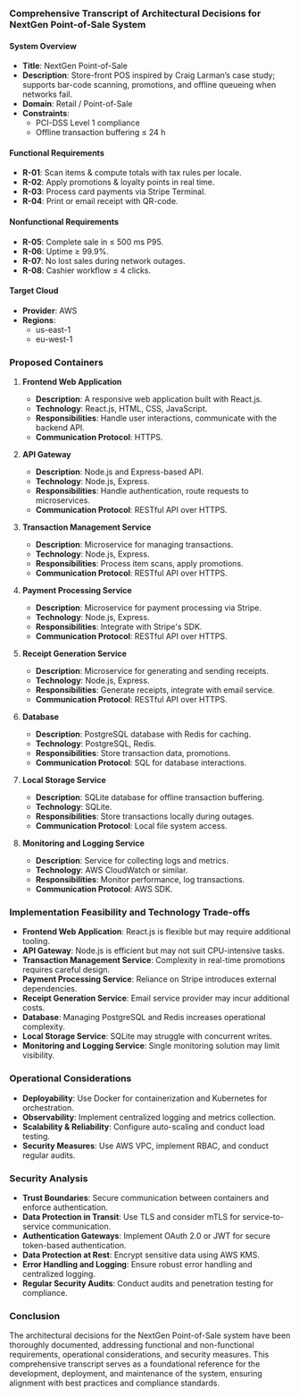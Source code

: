 ### Comprehensive Transcript of Architectural Decisions for NextGen Point-of-Sale System

#### System Overview
- **Title**: NextGen Point-of-Sale
- **Description**: Store-front POS inspired by Craig Larman’s case study; supports bar-code scanning, promotions, and offline queueing when networks fail.
- **Domain**: Retail / Point-of-Sale
- **Constraints**:
  - PCI-DSS Level 1 compliance
  - Offline transaction buffering ≤ 24 h

#### Functional Requirements
- **R-01**: Scan items & compute totals with tax rules per locale.
- **R-02**: Apply promotions & loyalty points in real time.
- **R-03**: Process card payments via Stripe Terminal.
- **R-04**: Print or email receipt with QR-code.

#### Nonfunctional Requirements
- **R-05**: Complete sale in ≤ 500 ms P95.
- **R-06**: Uptime ≥ 99.9%.
- **R-07**: No lost sales during network outages.
- **R-08**: Cashier workflow ≤ 4 clicks.

#### Target Cloud
- **Provider**: AWS
- **Regions**:
  - us-east-1
  - eu-west-1

### Proposed Containers
1. **Frontend Web Application**
   - **Description**: A responsive web application built with React.js.
   - **Technology**: React.js, HTML, CSS, JavaScript.
   - **Responsibilities**: Handle user interactions, communicate with the backend API.
   - **Communication Protocol**: HTTPS.

2. **API Gateway**
   - **Description**: Node.js and Express-based API.
   - **Technology**: Node.js, Express.
   - **Responsibilities**: Handle authentication, route requests to microservices.
   - **Communication Protocol**: RESTful API over HTTPS.

3. **Transaction Management Service**
   - **Description**: Microservice for managing transactions.
   - **Technology**: Node.js, Express.
   - **Responsibilities**: Process item scans, apply promotions.
   - **Communication Protocol**: RESTful API over HTTPS.

4. **Payment Processing Service**
   - **Description**: Microservice for payment processing via Stripe.
   - **Technology**: Node.js, Express.
   - **Responsibilities**: Integrate with Stripe's SDK.
   - **Communication Protocol**: RESTful API over HTTPS.

5. **Receipt Generation Service**
   - **Description**: Microservice for generating and sending receipts.
   - **Technology**: Node.js, Express.
   - **Responsibilities**: Generate receipts, integrate with email service.
   - **Communication Protocol**: RESTful API over HTTPS.

6. **Database**
   - **Description**: PostgreSQL database with Redis for caching.
   - **Technology**: PostgreSQL, Redis.
   - **Responsibilities**: Store transaction data, promotions.
   - **Communication Protocol**: SQL for database interactions.

7. **Local Storage Service**
   - **Description**: SQLite database for offline transaction buffering.
   - **Technology**: SQLite.
   - **Responsibilities**: Store transactions locally during outages.
   - **Communication Protocol**: Local file system access.

8. **Monitoring and Logging Service**
   - **Description**: Service for collecting logs and metrics.
   - **Technology**: AWS CloudWatch or similar.
   - **Responsibilities**: Monitor performance, log transactions.
   - **Communication Protocol**: AWS SDK.

### Implementation Feasibility and Technology Trade-offs
- **Frontend Web Application**: React.js is flexible but may require additional tooling.
- **API Gateway**: Node.js is efficient but may not suit CPU-intensive tasks.
- **Transaction Management Service**: Complexity in real-time promotions requires careful design.
- **Payment Processing Service**: Reliance on Stripe introduces external dependencies.
- **Receipt Generation Service**: Email service provider may incur additional costs.
- **Database**: Managing PostgreSQL and Redis increases operational complexity.
- **Local Storage Service**: SQLite may struggle with concurrent writes.
- **Monitoring and Logging Service**: Single monitoring solution may limit visibility.

### Operational Considerations
- **Deployability**: Use Docker for containerization and Kubernetes for orchestration.
- **Observability**: Implement centralized logging and metrics collection.
- **Scalability & Reliability**: Configure auto-scaling and conduct load testing.
- **Security Measures**: Use AWS VPC, implement RBAC, and conduct regular audits.

### Security Analysis
- **Trust Boundaries**: Secure communication between containers and enforce authentication.
- **Data Protection in Transit**: Use TLS and consider mTLS for service-to-service communication.
- **Authentication Gateways**: Implement OAuth 2.0 or JWT for secure token-based authentication.
- **Data Protection at Rest**: Encrypt sensitive data using AWS KMS.
- **Error Handling and Logging**: Ensure robust error handling and centralized logging.
- **Regular Security Audits**: Conduct audits and penetration testing for compliance.

### Conclusion
The architectural decisions for the NextGen Point-of-Sale system have been thoroughly documented, addressing functional and non-functional requirements, operational considerations, and security measures. This comprehensive transcript serves as a foundational reference for the development, deployment, and maintenance of the system, ensuring alignment with best practices and compliance standards.